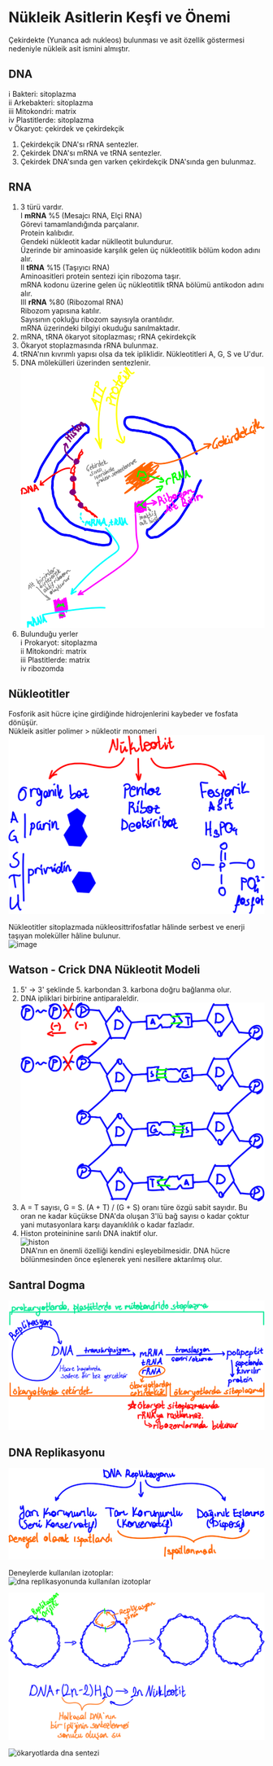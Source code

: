 # Nükleik Asitlerin Keşfi ve Önemi
Çekirdekte (Yunanca adı nukleos) bulunması ve asit özellik göstermesi nedeniyle nükleik asit ismini almıştır.


## DNA
ⅰ Bakteri: sitoplazma\
ⅱ Arkebakteri: sitoplazma\
ⅲ Mitokondri: matrix\
ⅳ Plastitlerde: sitoplazma\
ⅴ Ökaryot: çekirdek ve çekirdekçik
1. Çekirdekçik DNA'sı rRNA sentezler. 
2. Çekirdek DNA'sı mRNA ve tRNA sentezler.
3. Çekirdek DNA'sında gen varken çekirdekçik DNA'sında gen bulunmaz.


## RNA
1. 3 türü vardır.\
Ⅰ **mRNA** %5 (Mesajcı RNA, Elçi RNA)\
 Görevi tamamlandığında parçalanır.\
 Protein kalıbıdır.\
 Gendeki nükleotit kadar nüklleotit bulundurur.\
 Üzerinde bir aminoaside karşılık gelen üç nükleotitlik bölüm kodon adını alır.\
Ⅱ **tRNA** %15 (Taşıyıcı RNA)\
 Aminoasitleri protein sentezi için ribozoma taşır.\
 mRNA kodonu üzerine gelen üç nükleotitlik tRNA bölümü antikodon adını alır.\
Ⅲ **rRNA** %80 (Ribozomal RNA)\
 Ribozom yapısına katılır.\
 Sayısının çokluğu ribozom sayısıyla orantılıdır.\
 mRNA üzerindeki bilgiyi okuduğu sanılmaktadır.
2. mRNA, tRNA ökaryot sitoplazması; rRNA çekirdekçik
3. Ökaryot stoplazmasında rRNA bulunmaz.
4. tRNA'nın kıvrımlı yapısı olsa da tek ipliklidir. Nükleotitleri A, G, S ve U'dur. 
5. DNA mölekülleri üzerinden sentezlenir.\
![image](img/ribozom-sentezi.svg)
6. Bulunduğu yerler\
ⅰ Prokaryot: sitoplazma\
ⅱ Mitokondri: matrix\
ⅲ Plastitlerde: matrix\
ⅳ ribozomda


## Nükleotitler
Fosforik asit hücre içine girdiğinde hidrojenlerini kaybeder ve fosfata dönüşür.\
Nükleik asitler polimer > nükleotir monomeri\
![image](img/nükleotitlerin-yapısı.svg)

Nükleotitler sitoplazmada nükleosittrifosfatlar hâlinde serbest ve enerji taşıyan moleküller hâline bulunur.\
![image](img/nükleotit.svg)


## Watson - Crick DNA Nükleotit Modeli
1. 5' → 3' şeklinde 5. karbondan 3. karbona doğru bağlanma olur. 
2. DNA ipliklari birbirine antiparaleldir.\
![image](img/dna-nın-yapısı.svg)
3. A = T sayısı, G = S. (A + T) / (G + S) oranı türe özgü sabit sayıdır. Bu oran ne kadar küçükse DNA'da oluşan 3'lü bağ sayısı o kadar çoktur yani mutasyonlara karşı dayanıklılık o kadar fazladır.
4. Histon proteininine sarılı DNA inaktif olur.\
![histon](img/histon-ve-gen-aktifliği.svg)\
DNA'nın en önemli özelliği kendini eşleyebilmesidir. DNA hücre bölünmesinden önce eşlenerek yeni nesillere aktarılmış olur.


## Santral Dogma
![stantral dogma](img/dna-rna-ve-protein-sentezi.svg) 


## DNA Replikasyonu
![dna replikasyonu](img/dna-replikasyonu.svg)

Deneylerde kullanılan izotoplar:\
![dna replikasyonunda kullanılan izotoplar](img/dna-replikasyonunda-kullanılan-izotoplar.svg) 

![halkasal dna replikasyonu](img/halkasal-dna-replikasyonu.svg) 

![ökaryotlarda dna sentezi](img/ökaryotlarda-dna-sentezi.svg) 
